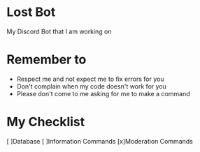 # Lost Bot
My Discord Bot that I am working on

# Remember to
- Respect me and not expect me to fix errors  for you
- Don't complain when my code doesn't work for you
- Please don't come to me asking for me to make a command

# My Checklist
[ ]Database
[ ]Information Commands
[x]Moderation Commands
